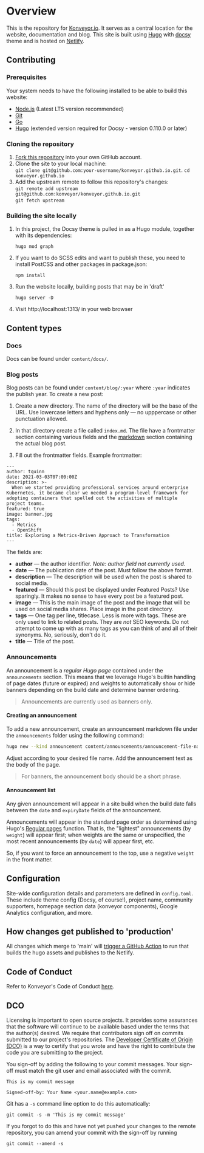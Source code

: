 # Overview
This is the repository for [Konveyor.io](http://konveyor.io). It serves as a central location for the website, documentation and blog. This site is built using [Hugo](https://gohugo.io/) with [docsy](https://www.docsy.dev/docs/) theme and is hosted on [Netlify](https://www.netlify.com/).

## Contributing

### Prerequisites
Your system needs to have the following installed to be able to build this website:

- [Node.js](https://nodejs.org/en/about/releases/) (Latest LTS version recommended)
- [Git](https://git-scm.com/)
- [Go](https://go.dev/dl/)
- [Hugo](https://github.com/gohugoio/hugo/releases) (extended version required for Docsy - version 0.110.0 or later) 

### Cloning the repository

1. [Fork this repository](https://github.com/konveyor/konveyor.github.io/fork) into your own GitHub account.
1. Clone the site to your local machine:  
   `git clone git@github.com:your-username/konveyor.github.io.git`.
   `cd konveyor.github.io`
1. Add the upstream remote to follow this repository's changes:  
   `git remote add upstream git@github.com:konveyor/konveyor.github.io.git`  
   `git fetch upstream`

### Building the site locally
1. In this project, the Docsy theme is pulled in as a Hugo module, together with its dependencies:
    ```
    hugo mod graph
    ```
2. If you want to do SCSS edits and want to publish these, you need to install PostCSS and other packages in package.json:
   ```
   npm install
   ```
3. Run the website locally, building posts that may be in 'draft'
   ```
   hugo server -D
   ```
4. Visit http://localhost:1313/ in your web browser

## Content types

### Docs
Docs can be found under `content/docs/`.

### Blog posts

Blog posts can be found under `content/blog/:year` where `:year` indicates the publish year. To create a new post:

1. Create a new directory. The name of the directory will be the base of the URL. Use lowercase letters and hyphens only — no upppercase or other punctuation allowed.

2. In that directory create a file called `index.md`. The file have a frontmatter section containing various fields and the [markdown](https://www.markdownguide.org/basic-syntax/) section containing the actual blog post.

3. Fill out the frontmatter fields. Example frontmatter:

```
---
author: tquinn
date: 2021-03-03T07:00:00Z
description: >-
  When we started providing professional services around enterprise Kubernetes, it became clear we needed a program-level framework for adopting containers that spelled out the activities of multiple project teams.
featured: true
image: banner.jpg
tags:
  - Metrics
  - OpenShift
title: Exploring a Metrics-Driven Approach to Transformation
---
```

The fields are:

- **author** — the author identifier. _Note: author field not currently used._
- **date** — The publication date of the post. Must follow the above format.
- **description** — The description will be used when the post is shared to social media.
- **featured** — Should this post be displayed under Featured Posts? Use sparingly. It makes no sense to have every post be a featured post.
- **image** — This is the main image of the post and the image that will be used on social media shares. Place image in the post directory.
- **tags** — One tag per line, titlecase. Less is more with tags. These are only used to link to related posts. They are _not_ SEO keywords. Do not attempt to come up with as many tags as you can think of and all of their synonyms. No, seriously, don't do it.
- **title** — Title of the post.

### Announcements
An announcement is a _regular Hugo page_ contained under the `announcements` section. This means that we leverage Hugo's builtin handling of page dates (future or expired) and weights to automatically show or hide banners depending on the build date and determine banner ordering.

> Announcements are currently used as banners only.

#### Creating an announcement
To add a new announcement, create an announcement markdown file under the
`announcements` folder using the following command:

```sh
hugo new --kind announcement content/announcements/announcement-file-name.md
```

Adjust according to your desired file name. Add the announcement text as the body of the page.

> For banners, the announcement body should be a short phrase.

#### Announcement list

Any given announcement will appear in a site build when the build date falls
between the `date` and `expiryDate` fields of the announcement.

Announcements will appear in the standard page order as determined using Hugo's
[Regular pages](https://gohugo.io/methods/site/regularpages/) function. That is,
the "lightest" announcements (by `weight`) will appear first; when weights are
the same or unspecified, the most recent announcements (by `date`) will appear
first, etc.

So, if you want to force an announcement to the top, use a negative `weight` in
the front matter.

## Configuration
Site-wide configuration details and parameters are defined in `config.toml`. These include theme config (Docsy, of course!), project name, community supporters, homepage section data (konveyor components), Google Analytics configuration, and more.

## How changes get published to 'production'
All changes which merge to 'main' will [trigger a GitHub Action](https://github.com/konveyor/konveyor.github.io/actions) to run that builds the hugo assets and publishes to the Netlify. 


## Code of Conduct
Refer to Konveyor's Code of Conduct [here](https://github.com/konveyor/community/blob/main/CODE_OF_CONDUCT.md).

## DCO
Licensing is important to open source projects. It provides some assurances that
the software will continue to be available based under the terms that the
author(s) desired. We require that contributors sign off on commits submitted to
our project's repositories. The [Developer Certificate of Origin
(DCO)](https://probot.github.io/apps/dco/) is a way to certify that you wrote and
have the right to contribute the code you are submitting to the project.

You sign-off by adding the following to your commit messages. Your sign-off must
match the git user and email associated with the commit.

    This is my commit message

    Signed-off-by: Your Name <your.name@example.com>

Git has a `-s` command line option to do this automatically:

    git commit -s -m 'This is my commit message'

If you forgot to do this and have not yet pushed your changes to the remote
repository, you can amend your commit with the sign-off by running 

    git commit --amend -s 
